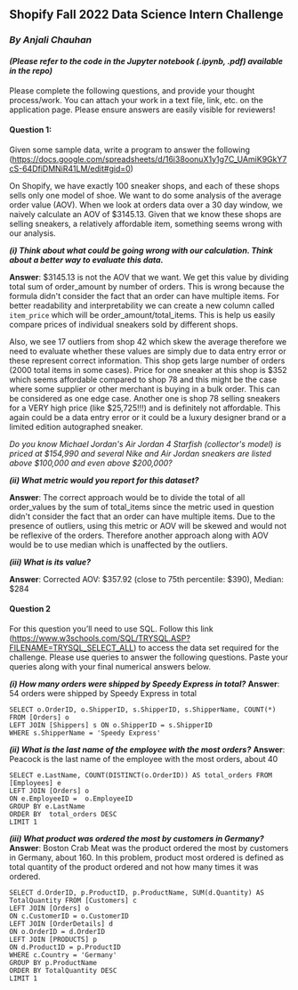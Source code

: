## **Shopify Fall 2022 Data Science Intern Challenge**
### *By Anjali Chauhan*

#### *(Please refer to the code in the Jupyter notebook (.ipynb, .pdf) available in the repo)*

Please complete the following questions, and provide your thought process/work. You can attach your work in a text file, link, etc. on the application page. Please ensure answers are easily visible for reviewers!

#### Question 1:
Given some sample data, write a program to answer the following (https://docs.google.com/spreadsheets/d/16i38oonuX1y1g7C_UAmiK9GkY7cS-64DfiDMNiR41LM/edit#gid=0)

On Shopify, we have exactly 100 sneaker shops, and each of these shops sells only one model of shoe. We want to do some analysis of the average order value (AOV). When we look at orders data over a 30 day window, we naively calculate an AOV of $3145.13. Given that we know these shops are selling sneakers, a relatively affordable item, something seems wrong with our analysis.

***(i) Think about what could be going wrong with our calculation. Think about a better way to evaluate this data.***

**Answer**: $3145.13 is not the AOV that we want. We get this value by dividing total sum of order_amount by number of orders. This is wrong because the formula didn't consider the fact that an order can have multiple items. For better readability and interpretability we can create a new column called `item_price` which will be order_amount/total_items. This is help us easily compare prices of individual sneakers sold by different shops.

Also, we see 17 outliers from shop 42 which skew the average therefore we need to evaluate whether these values are simply due to data entry error or these represent correct information. This shop gets large number of orders (2000 total items in some cases). Price for one sneaker at this shop is $352 which seems affordable compared to shop 78 and this might be the case where some supplier or other merchant is buying in a bulk order. This can be considered as one edge case. Another one is shop 78 selling sneakers for a VERY high price (like $25,725!!!) and is definitely not affordable. This again could be a data entry error or it could be a luxury designer brand or a limited edition autographed sneaker. 

*Do you know Michael Jordan's Air Jordan 4 Starfish (collector's model) is priced at $154,990 and several Nike and Air Jordan sneakers are listed above $100,000 and even above $200,000?*

***(ii) What metric would you report for this dataset?***

**Answer**: The correct approach would be to divide the total of all order_values by the sum of total_items since the metric used in question didn't consider the fact that an order can have multiple items. Due to the presence of outliers, using this metric or AOV will be skewed and would not be reflexive of the orders. Therefore another approach along with AOV would be to use median which is unaffected by the outliers.

***(iii) What is its value?***

**Answer**:  Corrected AOV: $357.92 (close to 75th percentile: $390), Median: $284

#### Question 2
For this question you’ll need to use SQL. Follow this link (https://www.w3schools.com/SQL/TRYSQL.ASP?FILENAME=TRYSQL_SELECT_ALL) to access the data set required for the challenge. Please use queries to answer the following questions. Paste your queries along with your final numerical answers below.

***(i) How many orders were shipped by Speedy Express in total?***
**Answer**: 54 orders were shipped by Speedy Express in total

```
SELECT o.OrderID, o.ShipperID, s.ShipperID, s.ShipperName, COUNT(*) FROM [Orders] o
LEFT JOIN [Shippers] s ON o.ShipperID = s.ShipperID
WHERE s.ShipperName = 'Speedy Express'
```

***(ii) What is the last name of the employee with the most orders?***
**Answer**: Peacock is the last name of the employee with the most orders, about 40

```
SELECT e.LastName, COUNT(DISTINCT(o.OrderID)) AS total_orders FROM  [Employees] e
LEFT JOIN [Orders] o
ON e.EmployeeID =  o.EmployeeID
GROUP BY e.LastName
ORDER BY  total_orders DESC
LIMIT 1
```

***(iii) What product was ordered the most by customers in Germany?***
**Answer**: Boston Crab Meat was the product ordered the most by customers in Germany, about 160. In this problem, product most ordered is defined as total quantity of the product ordered and not how many times it was ordered.

```
SELECT d.OrderID, p.ProductID, p.ProductName, SUM(d.Quantity) AS TotalQuantity FROM [Customers] c
LEFT JOIN [Orders] o
ON c.CustomerID = o.CustomerID
LEFT JOIN [OrderDetails] d
ON o.OrderID = d.OrderID
LEFT JOIN [PRODUCTS] p
ON d.ProductID = p.ProductID
WHERE c.Country = 'Germany'
GROUP BY p.ProductName
ORDER BY TotalQuantity DESC
LIMIT 1
```
